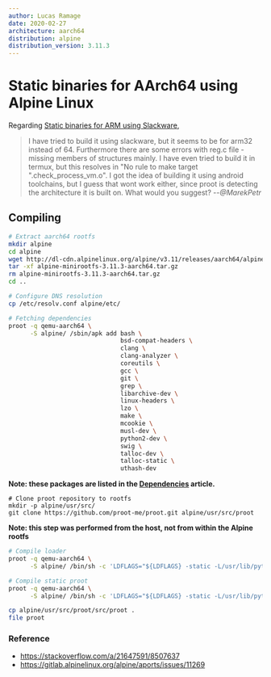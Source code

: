 ```yaml
---
author: Lucas Ramage
date: 2020-02-27
architecture: aarch64
distribution: alpine
distribution_version: 3.11.3
---
```


# Static binaries for AArch64 using Alpine Linux

Regarding [Static binaries for ARM using Slackware](slackware-arm.md),

> I have tried to build it using slackware, but it seems to be for arm32 instead of 64. Furthermore there are some errors with reg.c file - missing members of structures mainly. I have even tried to build it in termux, but this resolves in "No rule to make target ".check_process_vm.o". I got the idea of building it using android toolchains, but I guess that wont work either, since proot is detecting the architecture it is built on. What would you suggest?
> --<cite>@MarekPetr</cite>

## Compiling

```sh
# Extract aarch64 rootfs
mkdir alpine
cd alpine
wget http://dl-cdn.alpinelinux.org/alpine/v3.11/releases/aarch64/alpine-minirootfs-3.11.3-aarch64.tar.gz
tar -xf alpine-minirootfs-3.11.3-aarch64.tar.gz
rm alpine-minirootfs-3.11.3-aarch64.tar.gz
cd ..

# Configure DNS resolution
cp /etc/resolv.conf alpine/etc/

# Fetching dependencies
proot -q qemu-aarch64 \
      -S alpine/ /sbin/apk add bash \
                               bsd-compat-headers \
                               clang \
                               clang-analyzer \
                               coreutils \
                               gcc \
                               git \
                               grep \
                               libarchive-dev \
                               linux-headers \
                               lzo \
                               make \
                               mcookie \
                               musl-dev \
                               python2-dev \
                               swig \
                               talloc-dev \
                               talloc-static \
                               uthash-dev
```

**Note: these packages are listed in the [Dependencies](dependencies.md) article.**

```
# Clone proot repository to rootfs
mkdir -p alpine/usr/src/
git clone https://github.com/proot-me/proot.git alpine/usr/src/proot
```

**Note: this step was performed from the host, not from within the Alpine rootfs**

```sh
# Compile loader
proot -q qemu-aarch64 \
      -S alpine/ /bin/sh -c 'LDFLAGS="${LDFLAGS} -static -L/usr/lib/python2.7/config/" make -C /usr/src/proot/src loader.elf build.h'

# Compile static proot
proot -q qemu-aarch64 \
      -S alpine/ /bin/sh -c 'LDFLAGS="${LDFLAGS} -static -L/usr/lib/python2.7/config/" make -C /usr/src/proot/src proot'

cp alpine/usr/src/proot/src/proot .
file proot
```

### Reference

- <https://stackoverflow.com/a/21647591/8507637>
- <https://gitlab.alpinelinux.org/alpine/aports/issues/11269>
